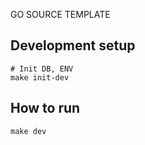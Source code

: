 GO SOURCE TEMPLATE

## Development setup
```shell
# Init DB, ENV
make init-dev
```

## How to run
```shell
make dev
```